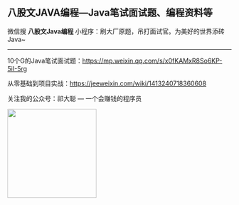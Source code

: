 
## 八股文JAVA编程—Java笔试面试题、编程资料等



微信搜 **八股文Java编程** 小程序：刷大厂原题，吊打面试官。为美好的世界添砖Java~



---



10个G的Java笔试面试题：https://mp.weixin.qq.com/s/x0fKAMxR8So6KP-5iI-5rg


从零基础到项目实战：https://jeeweixin.com/wiki/1413240718360608



关注我的公众号：祁大聪 — 一个会赚钱的程序员

<img src=https://cdn.jsdelivr.net/gh/qidacong/blob-img@master/20220520/qidacong.4z0s3ud9vm80.webp width=200/>

